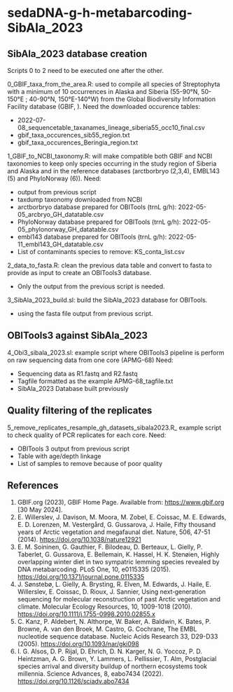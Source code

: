 # sedaDNA-g-h-metabarcoding-SibAla_2023

## SibAla_2023 database creation
Scripts 0 to 2 need to be executed one after the other.

0_GBIF_taxa_from_the_area.R: used to compile all species of Streptophyta with a minimum of 10 occurrences in Alaska and Siberia (55-90°N, 50-150°E ; 40-90°N, 150°E-140°W) from the  Global Biodiversity Information Facility database (GBIF, ).
Need the downloaded occurence tables:
- 2022-07-08_sequencetable_taxanames_lineage_siberia55_occ10_final.csv
- gbif_taxa_occurences_sib55_region.txt
- gbif_taxa_occurences_Beringia_region.txt

1_GBIF_to_NCBI_taxonomy.R: will make compatible both GBIF and NCBI taxonomies to keep only species occurring in the study region of Siberia and Alaska and in the reference databases (arctborbryo (2,3,4), EMBL143 (5) and PhyloNorway (6)).
Need:
- output from previous script
- taxdump taxonomy downloaded from NCBI
- arctborbryo database prepared for OBITools (trnL g/h): 2022-05-05_arcbryo_GH_datatable.csv
- PhyloNorway database prepared for OBITools (trnL g/h): 2022-05-05_phylonorway_GH_datatable.csv
- embl143 database prepared for OBITools (trnL g/h): 2022-05-11_embl143_GH_datatable.csv
- List of contaminants species to remove: KS_conta_list.csv

2_data_to_fasta.R: clean the previous data table and convert to fasta to provide as input to create an OBITools3 database.
- Only the output from the previous script is needed.

3_SibAla_2023_build.sl: build the SibAla_2023 database for OBITools.
- using the fasta file output from previous script.

## OBITools3 against SibAla_2023 
4_Obi3_sibala_2023.sl: example script where OBITools3 pipeline is perform on raw sequencing data from one core (APMG-68)
Need:
- Sequencing data as R1.fastq and R2.fastq
- Tagfile formatted as the example APMG-68_tagfile.txt
- SibAla_2023 Database built previously

## Quality filtering of the replicates
5_remove_replicates_resample_gh_datasets_sibala2023.R_ example script to check quality of PCR replicates for each core.
Need:
- OBITools 3 output from previous script
- Table with age/depth linkage
- List of samples to remove because of poor quality


## References
1. GBIF.org (2023), GBIF Home Page. Available from: https://www.gbif.org [30 May 2024].
2. E. Willerslev, J. Davison, M. Moora, M. Zobel, E. Coissac, M. E. Edwards, E. D. Lorenzen, M. Vestergård, G. Gussarova, J. Haile, Fifty thousand years of Arctic vegetation and megafaunal diet. Nature, 506, 47-51 (2014). https://doi.org/10.1038/nature12921
3. E. M. Soininen, G. Gauthier, F. Bilodeau, D. Berteaux, L. Gielly, P. Taberlet, G. Gussarova, E. Bellemain, K. Hassel, H. K. Stenøien, Highly overlapping winter diet in two sympatric lemming species revealed by DNA metabarcoding. PLoS One, 10, e0115335 (2015). https://doi.org/10.1371/journal.pone.0115335 
4. J. Sønstebø, L. Gielly, A. Brysting, R. Elven, M. Edwards, J. Haile, E. Willerslev, E. Coissac, D. Rioux, J. Sannier, Using next‐generation sequencing for molecular reconstruction of past Arctic vegetation and climate. Molecular Ecology Resources, 10, 1009-1018 (2010). https://doi.org/10.1111/j.1755-0998.2010.02855.x
5. C. Kanz, P. Aldebert, N. Althorpe, W. Baker, A. Baldwin, K. Bates, P. Browne, A. van den Broek, M. Castro, G. Cochrane, The EMBL nucleotide sequence database. Nucleic Acids Research 33, D29-D33 (2005). https://doi.org/10.1093/nar/gki098
6. I. G. Alsos, D. P. Rijal, D. Ehrich, D. N. Karger, N. G. Yoccoz, P. D. Heintzman, A. G. Brown, Y. Lammers, L. Pellissier, T. Alm, Postglacial species arrival and diversity buildup of northern ecosystems took millennia. Science Advances, 8, eabo7434 (2022). https://doi.org/10.1126/sciadv.abo7434
